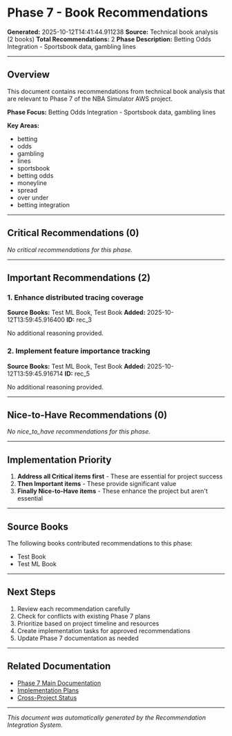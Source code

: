 # Phase 7 - Book Recommendations

**Generated:** 2025-10-12T14:41:44.911238
**Source:** Technical book analysis (2 books)
**Total Recommendations:** 2
**Phase Description:** Betting Odds Integration - Sportsbook data, gambling lines

---

## Overview

This document contains recommendations from technical book analysis that are relevant to Phase 7 of the NBA Simulator AWS project.

**Phase Focus:** Betting Odds Integration - Sportsbook data, gambling lines

**Key Areas:**
- betting
- odds
- gambling
- lines
- sportsbook
- betting odds
- moneyline
- spread
- over under
- betting integration

---

## Critical Recommendations (0)

*No critical recommendations for this phase.*

---

## Important Recommendations (2)


### 1. Enhance distributed tracing coverage

**Source Books:** Test ML Book, Test Book
**Added:** 2025-10-12T13:59:45.916400
**ID:** rec_3

No additional reasoning provided.


### 2. Implement feature importance tracking

**Source Books:** Test ML Book, Test Book
**Added:** 2025-10-12T13:59:45.916714
**ID:** rec_5

No additional reasoning provided.


---

## Nice-to-Have Recommendations (0)

*No nice_to_have recommendations for this phase.*

---

## Implementation Priority

1. **Address all Critical items first** - These are essential for project success
2. **Then Important items** - These provide significant value
3. **Finally Nice-to-Have items** - These enhance the project but aren't essential

---

## Source Books

The following books contributed recommendations to this phase:

- Test Book
- Test ML Book

---

## Next Steps

1. Review each recommendation carefully
2. Check for conflicts with existing Phase 7 plans
3. Prioritize based on project timeline and resources
4. Create implementation tasks for approved recommendations
5. Update Phase 7 documentation as needed

---

## Related Documentation

- [Phase 7 Main Documentation](../phase_7/)
- [Implementation Plans](../../../implementation_plans/)
- [Cross-Project Status](../../../CROSS_PROJECT_IMPLEMENTATION_STATUS.md)

---

*This document was automatically generated by the Recommendation Integration System.*
